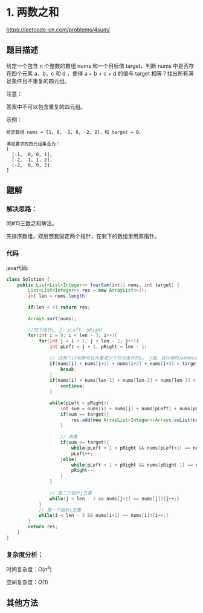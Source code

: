 # 1. 两数之和
https://leetcode-cn.com/problems/4sum/

## 题目描述

给定一个包含 n 个整数的数组 nums 和一个目标值 target，判断 nums 中是否存在四个元素 a，b，c 和 d ，使得 a + b + c + d 的值与 target 相等？找出所有满足条件且不重复的四元组。

注意：

答案中不可以包含重复的四元组。

示例：
```
给定数组 nums = [1, 0, -1, 0, -2, 2]，和 target = 0。

满足要求的四元组集合为：
[
  [-1,  0, 0, 1],
  [-2, -1, 1, 2],
  [-2,  0, 0, 2]
]
```

## 题解

### 解决思路：

同#15三数之和解法。

先排序数组，双层嵌套固定两个指针，在剩下的数组里用双指针。

### 代码

java代码:
~~~ java
class Solution {
    public List<List<Integer>> fourSum(int[] nums, int target) {
        List<List<Integer>> res = new ArrayList<>();
        int len = nums.length;
        
        if(len < 4) return res;
        
        Arrays.sort(nums);
        
        //四个指针i, j, pLeft, pRight
        for(int i = 0; i < len - 3; i++){
            for(int j = i + 1; j < len - 2; j++){
                int pLeft = j + 1, pRight = len - 1;
                
                // 这两个if判断可以大量减少不符合条件的i， j值，执行用时从40ms减少到10ms。
                if(nums[i] + nums[i+1] + nums[i+2] + nums[i+3] > target){
                    break;
                }
                if(nums[i] + nums[len-1] + nums[len-2] + nums[len-3] < target){
                    continue;
                }
                
                while(pLeft < pRight){
                    int sum = nums[i] + nums[j] + nums[pLeft] + nums[pRight];
                    if(sum == target){
                        res.add(new ArrayList<Integer>(Arrays.asList(nums[i], nums[j], nums[pLeft], nums[pRight])));
                    }
                    
                    // 去重
                    if(sum <= target){
                        while(pLeft + 1 < pRight && nums[pLeft+1] == nums[pLeft]){pLeft++;}
                        pLeft++;
                    }else{
                        while(pLeft + 1 < pRight && nums[pRight-1] == nums[pRight]){pRight--;}
                        pRight--;
                    }
                }
                
                // 第二个指针j去重
                while(j < len - 2 && nums[j+1] == nums[j]){j++;}
            }
            // 第一个指针i去重
            while(i < len - 3 && nums[i+1] == nums[i]){i++;}
        }
        return res;
    }
}
~~~

### 复杂度分析：

时间复杂度：$O(n^3)$

空间复杂度：$O(1)$

## 其他方法
